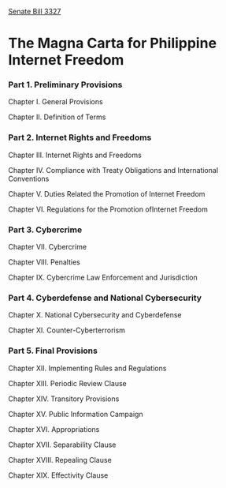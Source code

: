 [Senate Bill 3327](http://www.senate.gov.ph/lis/bill_res.aspx?congress=15&q=SBN-3327)

The Magna Carta for Philippine Internet Freedom
===============================================

### Part 1. Preliminary Provisions

Chapter I. General Provisions

Chapter II. Definition of Terms

### Part 2. Internet Rights and Freedoms

Chapter III. Internet Rights and Freedoms

Chapter IV. Compliance with Treaty Obligations and International Conventions

Chapter V. Duties Related the Promotion of Internet Freedom

Chapter VI. Regulations for the Promotion ofInternet Freedom

### Part 3. Cybercrime

Chapter VII. Cybercrime

Chapter VIII. Penalties

Chapter IX. Cybercrime Law Enforcement and Jurisdiction

### Part 4. Cyberdefense and National Cybersecurity

Chapter X. National Cybersecurity and Cyberdefense

Chapter XI. Counter-Cyberterrorism

### Part 5. Final Provisions

Chapter XII. Implementing Rules and Regulations

Chapter XIII. Periodic Review Clause

Chapter XIV. Transitory Provisions

Chapter XV. Public Information Campaign

Chapter XVI. Appropriations

Chapter XVII. Separability Clause

Chapter XVIII. Repealing Clause

Chapter XIX. Effectivity Clause
